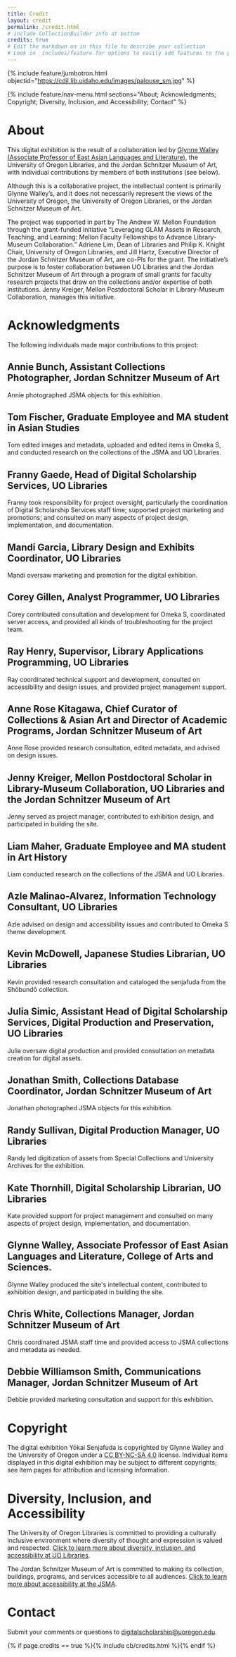 ```yaml
---
title: Credit
layout: credit
permalink: /credit.html
# include CollectionBuilder info at bottom
credits: true
# Edit the markdown on in this file to describe your collection
# Look in _includes/feature for options to easily add features to the page
---
```


{% include feature/jumbotron.html objectid="https://cdil.lib.uidaho.edu/images/palouse_sm.jpg" %}

{% include feature/nav-menu.html sections="About; Acknowledgments; Copyright; Diversity, Inclusion, and Accessibility; Contact" %}

# About

This digital exhibition is the result of a collaboration led by [Glynne Walley (Associate Professor of East Asian Languages and Literature)](https://eall.uoregon.edu/profile/glynne/), the University of Oregon Libraries, and the Jordan Schnitzer Museum of Art, with individual contributions by members of both institutions (see below). 

Although this is a collaborative project, the intellectual content is primarily Glynne Walley’s, and it does not necessarily represent the views of the University of Oregon, the University of Oregon Libraries, or the Jordan Schnitzer Museum of Art.

The project was supported in part by The Andrew W. Mellon Foundation through the grant-funded initiative “Leveraging GLAM Assets in Research, Teaching, and Learning: Mellon Faculty Fellowships to Advance Library-Museum Collaboration.” Adriene Lim, Dean of Libraries and Philip K. Knight Chair, University of Oregon Libraries, and Jill Hartz, Executive Director of the Jordan Schnitzer Museum of Art, are co-PIs for the grant. The initiative’s purpose is to foster collaboration between UO Libraries and the Jordan Schnitzer Museum of Art through a program of small grants for faculty research projects that draw on the collections and/or expertise of both institutions. Jenny Kreiger, Mellon Postdoctoral Scholar in Library-Museum Collaboration, manages this initiative.

# Acknowledgments

The following individuals made major contributions to this project:

## Annie Bunch, Assistant Collections Photographer, Jordan Schnitzer Museum of Art

Annie photographed JSMA objects for this exhibition.

## Tom Fischer, Graduate Employee and MA student in Asian Studies

Tom edited images and metadata, uploaded and edited items in Omeka S, and conducted research on the collections of the JSMA and UO Libraries. 

## Franny Gaede, Head of Digital Scholarship Services, UO Libraries

Franny took responsibility for project oversight, particularly the coordination of Digital Scholarship Services staff time; supported project marketing and promotions; and consulted on many aspects of project design, implementation, and documentation.

## Mandi Garcia, Library Design and Exhibits Coordinator, UO Libraries

Mandi oversaw marketing and promotion for the digital exhibition.

## Corey Gillen, Analyst Programmer, UO Libraries

Corey contributed consultation and development for Omeka S, coordinated server access, and provided all kinds of troubleshooting for the project team.

## Ray Henry, Supervisor, Library Applications Programming, UO Libraries

Ray coordinated technical support and development, consulted on accessibility and design issues, and provided project management support.

## Anne Rose Kitagawa, Chief Curator of Collections & Asian Art and Director of Academic Programs, Jordan Schnitzer Museum of Art

Anne Rose provided research consultation, edited metadata, and advised on design issues.

## Jenny Kreiger, Mellon Postdoctoral Scholar in Library-Museum Collaboration, UO Libraries and the Jordan Schnitzer Museum of Art

Jenny served as project manager, contributed to exhibition design, and participated in building the site.

## Liam Maher, Graduate Employee and MA student in Art History

Liam conducted research on the collections of the JSMA and UO Libraries. 

## Azle Malinao-Alvarez, Information Technology Consultant, UO Libraries

Azle advised on design and accessibility issues and contributed to Omeka S theme development.

## Kevin McDowell, Japanese Studies Librarian, UO Libraries

Kevin provided research consultation and cataloged the senjafuda from the Shōbundō collection.

## Julia Simic, Assistant Head of Digital Scholarship Services, Digital Production and Preservation, UO Libraries

Julia oversaw digital production and provided consultation on metadata creation for digital assets.

## Jonathan Smith, Collections Database Coordinator, Jordan Schnitzer Museum of Art

Jonathan photographed JSMA objects for this exhibition.

## Randy Sullivan, Digital Production Manager, UO Libraries

Randy led digitization of assets from Special Collections and University Archives for the exhibition.

## Kate Thornhill, Digital Scholarship Librarian, UO Libraries

Kate provided support for project management and consulted on many aspects of project design, implementation, and documentation.

## Glynne Walley, Associate Professor of East Asian Languages and Literature, College of Arts and Sciences.

Glynne Walley produced the site's intellectual content, contributed to exhibition design, and participated in building the site.

## Chris White, Collections Manager, Jordan Schnitzer Museum of Art

Chris coordinated JSMA staff time and provided access to JSMA collections and metadata as needed.

## Debbie Williamson Smith, Communications Manager, Jordan Schnitzer Museum of Art

Debbie provided marketing consultation and support for this exhibition.

# Copyright
The digital exhibition Yōkai Senjafuda is copyrighted by Glynne Walley and the University of Oregon under a [CC BY-NC-SA 4.0](https://creativecommons.org/licenses/by-nc-sa/4.0/) license. Individual items displayed in this digital exhibition may be subject to different copyrights; see item pages for attribution and licensing information.

# Diversity, Inclusion, and Accessibility

The University of Oregon Libraries is committed to providing a culturally inclusive environment where diversity of thought and expression is valued and respected. [Click to learn more about diversity, inclusion, and accessibility at UO Libraries](https://library.uoregon.edu/diversity-and-inclusion).

The Jordan Schnitzer Museum of Art is committed to making its collection, buildings, programs, and services accessible to all audiences. [Click to learn more about accessibility at the JSMA](https://jsma.uoregon.edu/Accessibility).

# Contact

Submit your comments or questions to [digitalscholarship@uoregon.edu](mailto:digitalscholarship@uoregon.edu).

{% if page.credits == true %}{% include cb/credits.html %}{% endif %}
